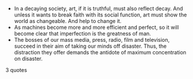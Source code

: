  - In a decaying society, art, if it is truthful, must also reflect decay. And unless it wants to break faith with its social function, art must show the world as changeable. And help to change it.
 - As machines become more and more efficient and perfect, so it will become clear that imperfection is the greatness of man.
 - The bosses of our mass media, press, radio, film and television, succeed in their aim of taking our minds off disaster. Thus, the distraction they offer demands the antidote of maximum concentration on disaster.

3 quotes